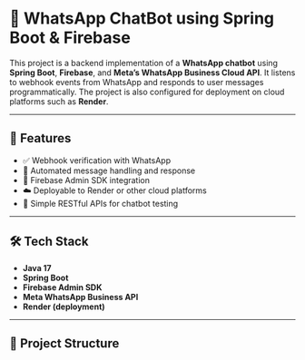 # 🤖 WhatsApp ChatBot using Spring Boot & Firebase

This project is a backend implementation of a **WhatsApp chatbot** using **Spring Boot**, **Firebase**, and **Meta’s WhatsApp Business Cloud API**. It listens to webhook events from WhatsApp and responds to user messages programmatically. The project is also configured for deployment on cloud platforms such as **Render**.

---

## 📌 Features

- ✅ Webhook verification with WhatsApp
- 💬 Automated message handling and response
- 🔐 Firebase Admin SDK integration
- ☁️ Deployable to Render or other cloud platforms
- 🧪 Simple RESTful APIs for chatbot testing

---

## 🛠️ Tech Stack

- **Java 17**
- **Spring Boot**
- **Firebase Admin SDK**
- **Meta WhatsApp Business API**
- **Render (deployment)**

---

## 📂 Project Structure

